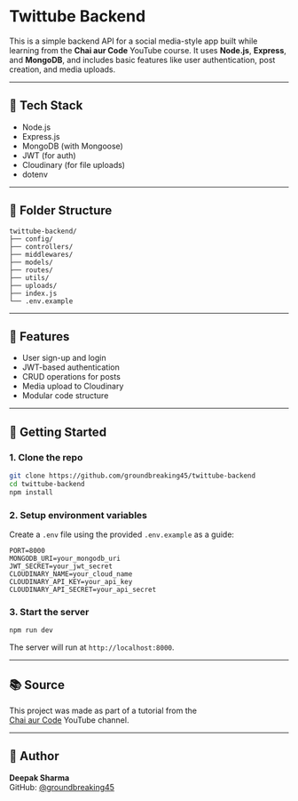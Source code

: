 # Twittube Backend

This is a simple backend API for a social media-style app built while learning from the **Chai aur Code** YouTube course. It uses **Node.js**, **Express**, and **MongoDB**, and includes basic features like user authentication, post creation, and media uploads.

---

## 🔧 Tech Stack

- Node.js
- Express.js
- MongoDB (with Mongoose)
- JWT (for auth)
- Cloudinary (for file uploads)
- dotenv

---

## 📁 Folder Structure

```
twittube-backend/
├── config/
├── controllers/
├── middlewares/
├── models/
├── routes/
├── utils/
├── uploads/
├── index.js
└── .env.example
```

---

## 🔑 Features

- User sign-up and login
- JWT-based authentication
- CRUD operations for posts
- Media upload to Cloudinary
- Modular code structure

---

## 🚀 Getting Started

### 1. Clone the repo

```bash
git clone https://github.com/groundbreaking45/twittube-backend
cd twittube-backend
npm install
```

### 2. Setup environment variables

Create a `.env` file using the provided `.env.example` as a guide:

```env
PORT=8000
MONGODB_URI=your_mongodb_uri
JWT_SECRET=your_jwt_secret
CLOUDINARY_NAME=your_cloud_name
CLOUDINARY_API_KEY=your_api_key
CLOUDINARY_API_SECRET=your_api_secret
```

### 3. Start the server

```bash
npm run dev
```

The server will run at `http://localhost:8000`.

---

## 📚 Source

This project was made as part of a tutorial from the  
[Chai aur Code](https://www.youtube.com/@chaiAurCode) YouTube channel.

---

## 👤 Author

**Deepak Sharma**  
GitHub: [@groundbreaking45](https://github.com/groundbreaking45)
